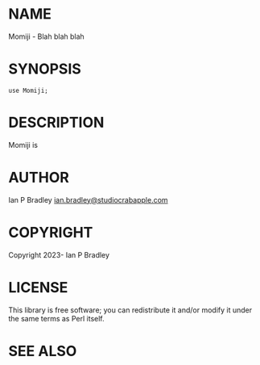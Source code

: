 # NAME

Momiji - Blah blah blah

# SYNOPSIS

    use Momiji;

# DESCRIPTION

Momiji is

# AUTHOR

Ian P Bradley <ian.bradley@studiocrabapple.com>

# COPYRIGHT

Copyright 2023- Ian P Bradley

# LICENSE

This library is free software; you can redistribute it and/or modify
it under the same terms as Perl itself.

# SEE ALSO
